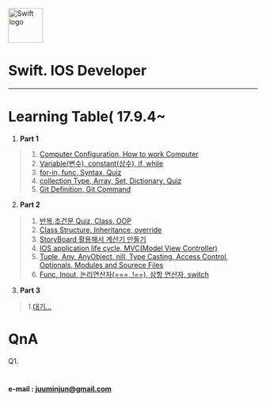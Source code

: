 
<img src="https://swift.org/assets/images/swift.svg" alt="Swift logo" height="70" >


# Swift. IOS Developer 


--- 




# Learning Table( 17.9.4~

1. **Part 1**

> 1. [Computer Configuration, How to work Computer](/study/1_17.9.4.md)
> 2. [Variable(변수), constant(상수), if, while](/study/2_17.9.5.md)
> 3. [for-in, func, Syntax, Quiz](/study/3_17.9.6.md)
> 4. [collection Type, Array, Set, Dictionary, Quiz](/study/4_17.9.7.md)
> 5. [Git Definition, Git Command](/study/5_17.9.8_git.md)

2. **Part 2**

> 1. [반복,조건문 Quiz, Class, OOP](/study/6_17.9.11.md)
> 2. [Class Structure, Inheritance, override](/study/7_17.9.13.md)
> 3. [StoryBoard 활용해서 계산기 만들기](/study/8_17.9.14.md)
> 4. [IOS application life cycle, MVC(Model View Controller)](/study/9_17.9.15.md)
> 5. [Tuple, Any, AnyObject, nill, Type Casting, Access Control, Optionals, Modules and Sourece Files](/study/10_17.9.16.md)
> 6. [Func, Inout, 논리연산자(===, !==), 삼항 연산자, switch](/study/11_17.9.16.md)

3. **Part 3**

> 1.[대기...](/study/12_17.9.18.md)


# QnA


Q1.
 







#
#
#
#### e-mail : <juuminjun@gmail.com>

